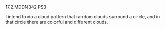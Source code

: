 17.2.MDDN342 PS3

I intend to do a cloud pattern that random clouds surround a circle, and in that circle there are colorful and different clouds.
